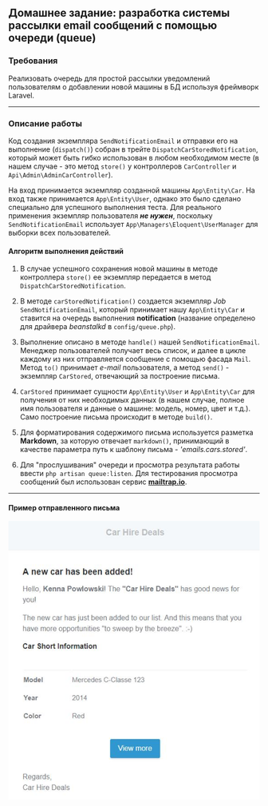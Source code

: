## Домашнее задание: разработка системы рассылки email сообщений с помощью очереди (queue)

### Требования
Реализовать очередь для простой рассылки уведомлений пользователям о добавлении новой машины в БД используя фреймворк Laravel.

***

### Описание работы

Код создания экземпляра ```SendNotificationEmail``` и отправки его на выполнение (```dispatch()```) собран в трейте ```DispatchCarStoredNotification```, который может быть гибко использован в любом необходимом месте (в нашем случае - это метод ```store()``` у контроллеров ```CarController``` и ```Api\Admin\AdminCarController```).  

На вход принимается экземпляр созданной машины ```App\Entity\Car```.  На вход также принимается ```App\Entity\User```, однако это было сделано специально для успешного выполнения теста. Для реального применения экземпляр пользователя ***не нужен***, поскольку ```SendNotificationEmail``` использует ```App\Managers\Eloquent\UserManager``` для выборки всех пользователей.  

#### Алгоритм выполнения действий

1. В случае успешного сохранения новой машины в методе контроллера ```store()``` ее экземпляр передается в метод ```DispatchCarStoredNotification```.

2. В методе ```carStoredNotification()``` создается экземпляр _Job_ ```SendNotificationEmail```, который принимает нашу ```App\Entity\Car``` и ставится на очередь выполнения **notification** (название определено для драйвера _beanstalkd_ в ```config/queue.php```).

3. Выполнение описано в методе ```handle()``` нашей  ```SendNotificationEmail```. Менеджер пользователей получает весь список, и далее в цикле каждому из них отправляется сообщение с помощью фасада ```Mail```. Метод ```to()``` принимает _e-mail_ пользователя, а метод ```send()``` - экземпляр ```CarStored```, отвечающий за построение письма.

4. ```CarStored``` принимает сущности ```App\Entity\User``` и ```App\Entity\Car``` для получения от них необходимых данных (в нашем случае, полное имя пользователя и данные о машине: модель, номер, цвет и т.д.). Само построение письма происходит в методе ```build()```.

5. Для форматирования содержимого письма используется разметка **Markdown**, за которую отвечает ```markdown()```, принимающий в качестве параметра путь к шаблону письма - _'emails.cars.stored'_.

6. Для "прослушивания" очереди и просмотра результата работы ввести ```php artisan queue:listen```. 
   Для тестирования просмотра сообщений был использован сервис [**mailtrap.io**](https://mailtrap.io/).

***

#### Пример отправленного письма

![Пример отправленного письма](mail_example.jpg)
